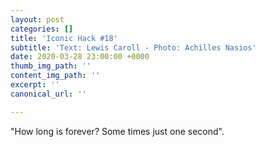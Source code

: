 ```yaml
---
layout: post
categories: []
title: 'Iconic Hack #18'
subtitle: 'Text: Lewis Caroll - Photo: Achilles Nasios'
date: 2020-03-28 23:00:00 +0000
thumb_img_path: ''
content_img_path: ''
excerpt: ''
canonical_url: ''

---
```

"How long is forever? Some times just one second".
